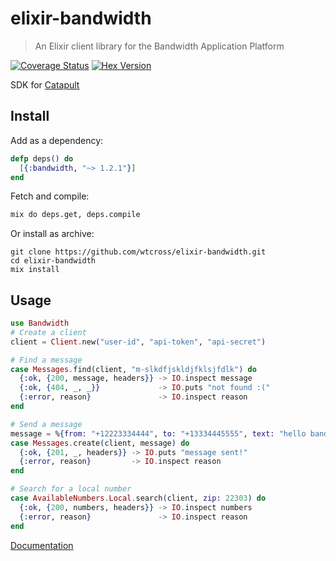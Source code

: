 elixir-bandwidth
================

> An Elixir client library for the Bandwidth Application Platform

[![Coverage Status](https://coveralls.io/repos/wtcross/elixir-bandwidth/badge.svg?branch=master&service=github)](https://coveralls.io/github/wtcross/elixir-bandwidth?branch=master)
[![Hex Version](https://img.shields.io/hexpm/v/bandwidth.svg?style=flat)](https://hex.pm/packages/bandwidth)

SDK for [Catapult](http://ap.bandwidth.com/?utm_medium=social&utm_source=github&utm_campaign=dtolb&utm_content=_)

## Install
Add as a dependency:
```elixir
defp deps() do
  [{:bandwidth, "~> 1.2.1"}]
end
```
Fetch and compile:
```bash
mix do deps.get, deps.compile
```

Or install as archive:
```
git clone https://github.com/wtcross/elixir-bandwidth.git
cd elixir-bandwidth
mix install
```

## Usage
```elixir
use Bandwidth
# Create a client
client = Client.new("user-id", "api-token", "api-secret")

# Find a message
case Messages.find(client, "m-slkdfjskldjfklsjfdlk") do
  {:ok, {200, message, headers}} -> IO.inspect message
  {:ok, {404, _, _}}             -> IO.puts "not found :("
  {:error, reason}               -> IO.inspect reason
end

# Send a message
message = %{from: "+12223334444", to: "+13334445555", text: "hello bandwidth"}
case Messages.create(client, message) do
  {:ok, {201, _, headers}} -> IO.puts "message sent!"
  {:error, reason}         -> IO.inspect reason
end

# Search for a local number
case AvailableNumbers.Local.search(client, zip: 22303) do
  {:ok, {200, numbers, headers}} -> IO.inspect numbers
  {:error, reason}               -> IO.inspect reason
end
```

[Documentation](http://hexdocs.pm/bandwidth/1.2.1/)

